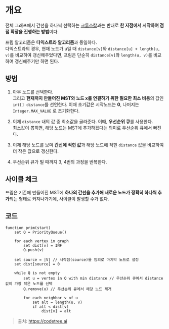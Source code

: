 # 개요

전체 그래프에서 간선을 하나씩 선택하는 [크루스칼](/%EA%B7%B8%EB%9E%98%ED%94%84%20%EC%95%8C%EA%B3%A0%EB%A6%AC%EC%A6%98/%ED%81%AC%EB%A3%A8%EC%8A%A4%EC%B9%BC.md)과는 반대로 **한 지점에서 시작하여 점점 확장을 진행하는 방법**이다.

프림 알고리즘은 **다익스트라 알고리즘**과 동일하다.
</br>다익스트라의 경우, 현재 노드가 u일 때 `distance[v]`와 `distance[u] + length(u, v)`를 비교하여 갱신해주었다면, 프림은 단순히 `distance[v]`와 `length(u, v)`를 비교하여 갱신해주기만 하면 된다.

## 방법

1. 아무 노드를 선택한다.
   </br>그리고 **현재까지 만들어진 MST와 노드 x를 연결하기 위한 필요한 최소 비용**의 값인 `int[] distance`를 선언한다. 이때 초기값은 시작노드는 **0**, 나머지는 `Integer.MAX_VALUE` 로 초기화한다.

2. 이제 `distance` 내의 값 중 최소값을 골라준다. 이때, **우선순위 큐**를 사용한다.
   </br>최소값이 뽑히면, 해당 노드는 MST에 추가하겠다는 의미로 우선순위 큐에서 빠진다.

3. 이제 해당 노드를 보며 **간선에 적힌 값**과 해당 노드에 적힌 `distance` 값을 비교하여 더 작은 값으로 갱신한다.

4. 우선순위 큐가 빌 때까지 3, 4번의 과정을 반복한다.

## 사이클 체크

프림은 기존에 만들어진 MST에 **하나의 간선을 추가해 새로운 노드가 정확히 하나씩 추가**되는 형태로 커져나가기에, 사이클이 발생할 수가 없다.

## 코드

```
function prim(start)
    set Q = PriorityQueue()

    for each vertex in graph
        set dist[v] = INF
        Q.push(v)

    set source = |V| // 시작점(source)을 임의로 마지막 노드로 설정
    set dist[source] = 0

    while Q is not empty
        set u = vertex in Q with min distance // 우선순위 큐에서 distance값이 가장 작은 노드를 선택
        Q.remove(u) // 우선순위 큐에서 해당 노드 제거

        for each neighbor v of u
            set alt = length(u, v)
            if alt < dist[v]
                dist[v] = alt
```

> 출처: https://codetree.ai
